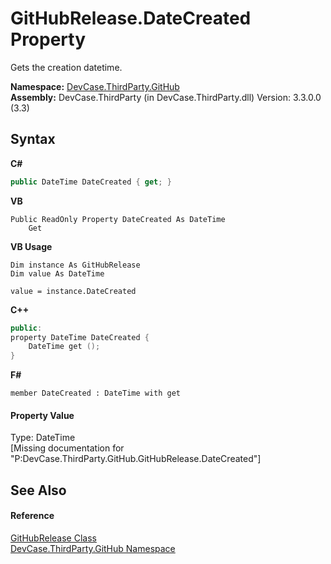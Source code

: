 # GitHubRelease.DateCreated Property 
 

Gets the creation datetime.

**Namespace:**&nbsp;<a href="N_DevCase_ThirdParty_GitHub">DevCase.ThirdParty.GitHub</a><br />**Assembly:**&nbsp;DevCase.ThirdParty (in DevCase.ThirdParty.dll) Version: 3.3.0.0 (3.3)

## Syntax

**C#**<br />
``` C#
public DateTime DateCreated { get; }
```

**VB**<br />
``` VB
Public ReadOnly Property DateCreated As DateTime
	Get
```

**VB Usage**<br />
``` VB Usage
Dim instance As GitHubRelease
Dim value As DateTime

value = instance.DateCreated

```

**C++**<br />
``` C++
public:
property DateTime DateCreated {
	DateTime get ();
}
```

**F#**<br />
``` F#
member DateCreated : DateTime with get

```


#### Property Value
Type: DateTime<br />\[Missing <value> documentation for "P:DevCase.ThirdParty.GitHub.GitHubRelease.DateCreated"\]

## See Also


#### Reference
<a href="T_DevCase_ThirdParty_GitHub_GitHubRelease">GitHubRelease Class</a><br /><a href="N_DevCase_ThirdParty_GitHub">DevCase.ThirdParty.GitHub Namespace</a><br />
